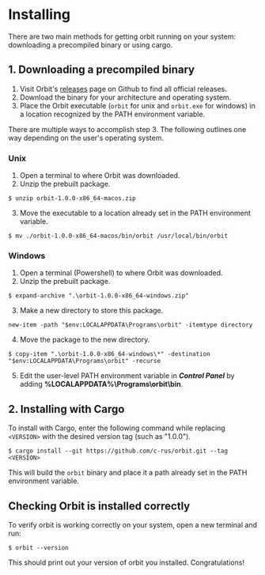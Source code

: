 # Installing

There are two main methods for getting orbit running on your system: downloading a precompiled binary or using cargo.

## 1. Downloading a precompiled binary

1.  Visit Orbit's [releases](https://github.com/c-rus/orbit/releases) page on Github to find all official releases. 
2. Download the binary for your architecture and operating system.
3. Place the Orbit executable (`orbit` for unix and `orbit.exe` for windows) in a location recognized by the PATH environment variable.

There are multiple ways to accomplish step 3. The following outlines one way depending on the user's operating system. 

### Unix
1. Open a terminal to where Orbit was downloaded.
2. Unzip the prebuilt package.
```
$ unzip orbit-1.0.0-x86_64-macos.zip
```
3. Move the executable to a location already set in the PATH environment variable. 
```
$ mv ./orbit-1.0.0-x86_64-macos/bin/orbit /usr/local/bin/orbit
```

### Windows
1. Open a terminal (Powershell) to where Orbit was downloaded.
2. Unzip the prebuilt package.
```
$ expand-archive ".\orbit-1.0.0-x86_64-windows.zip"
```
3. Make a new directory to store this package.
```
new-item -path "$env:LOCALAPPDATA\Programs\orbit" -itemtype directory
```
4. Move the package to the new directory.
```
$ copy-item ".\orbit-1.0.0-x86_64-windows\*" -destination "$env:LOCALAPPDATA\Programs\orbit" -recurse
```
5. Edit the user-level PATH environment variable in ___Control Panel___ by adding __%LOCALAPPDATA%\Programs\orbit\bin__.

## 2. Installing with Cargo

To install with Cargo, enter the following command while replacing `<VERSION>` with the desired version tag (such as "1.0.0").
```
$ cargo install --git https://github.com/c-rus/orbit.git --tag <VERSION>
```

This will build the `orbit` binary and place it a path already set in the PATH environment variable.

## Checking Orbit is installed correctly

To verify orbit is working correctly on your system, open a new terminal and run:
```
$ orbit --version
```
This should print out your version of orbit you installed. Congratulations!